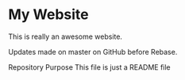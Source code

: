 # My Website
This is really an awesome website.

Updates made on master on GitHub before Rebase.

Repository Purpose
This file is just a README file
